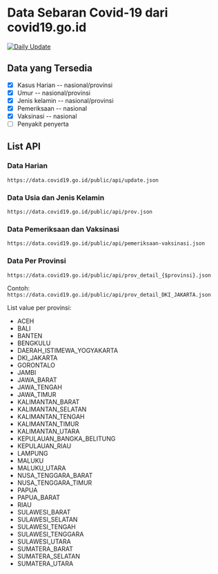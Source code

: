# Data Sebaran Covid-19 dari covid19.go.id

[![Daily Update](https://github.com/zakiego/data-sebaran-covid19goid/actions/workflows/runner.yml/badge.svg)](https://github.com/zakiego/data-sebaran-covid19goid/actions/workflows/runner.yml)

## Data yang Tersedia

- [x] Kasus Harian -- nasional/provinsi
- [x] Umur -- nasional/provinsi
- [x] Jenis kelamin -- nasional/provinsi
- [x] Pemeriksaan -- nasional
- [x] Vaksinasi -- nasional
- [ ] Penyakit penyerta

## List API

### Data Harian

```
https://data.covid19.go.id/public/api/update.json
```

### Data Usia dan Jenis Kelamin

```
https://data.covid19.go.id/public/api/prov.json
```

### Data Pemeriksaan dan Vaksinasi

```
https://data.covid19.go.id/public/api/pemeriksaan-vaksinasi.json
```

### Data Per Provinsi

```
https://data.covid19.go.id/public/api/prov_detail_{$provinsi}.json
```

Contoh: `https://data.covid19.go.id/public/api/prov_detail_DKI_JAKARTA.json`

List value per provinsi:

- ACEH
- BALI
- BANTEN
- BENGKULU
- DAERAH_ISTIMEWA_YOGYAKARTA
- DKI_JAKARTA
- GORONTALO
- JAMBI
- JAWA_BARAT
- JAWA_TENGAH
- JAWA_TIMUR
- KALIMANTAN_BARAT
- KALIMANTAN_SELATAN
- KALIMANTAN_TENGAH
- KALIMANTAN_TIMUR
- KALIMANTAN_UTARA
- KEPULAUAN_BANGKA_BELITUNG
- KEPULAUAN_RIAU
- LAMPUNG
- MALUKU
- MALUKU_UTARA
- NUSA_TENGGARA_BARAT
- NUSA_TENGGARA_TIMUR
- PAPUA
- PAPUA_BARAT
- RIAU
- SULAWESI_BARAT
- SULAWESI_SELATAN
- SULAWESI_TENGAH
- SULAWESI_TENGGARA
- SULAWESI_UTARA
- SUMATERA_BARAT
- SUMATERA_SELATAN
- SUMATERA_UTARA
